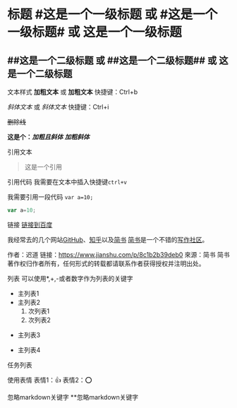 
标题
#这是一个一级标题
或
#这是一个一级标题#
或
这是一个一级标题
================

##这是一个二级标题
或
##这是一个二级标题##
或
这是一个二级标题
------------------

文本样式
**加粗文本**
或
__加粗文本__
快捷键：Ctrl+b

*斜体文本*
或
_斜体文本_
快捷键：Ctrl+i

~~删除线~~


**这是个：_加粗且斜体_**
***加粗斜体***


引用文本
>这是一个引用

引用代码
我需要在文本中插入快捷键`ctrl+v`

我需要引用一段代码
```var a=10;```

```javascript
var a=10;
```

链接
[链接到百度](https://www.baidu.com "百度")

我经常去的几个网站[GitHub][1]、[知乎][2]以及[简书][3]
[简书][3]是一个不错的[写作社区][]。

[1]:https://github.com "GitHub"
[2]:https://www.zhihu.com "知乎"
[3]:http://www.jianshu.com "简书"
[写作社区]:http://www.jianshu.com

作者：迟道
链接：https://www.jianshu.com/p/8c1b2b39deb0
來源：简书
简书著作权归作者所有，任何形式的转载都请联系作者获得授权并注明出处。

列表
可以使用*,+,-或者数字作为列表的关键字
- 主列表1
- 主列表2
    1. 次列表1
    2. 次列表2
* 主列表3
+ 主列表4


 


任务列表


使用表情
表情1：:+1:
表情2：:o:

忽略markdown关键字
\*\*忽略markdown关键字